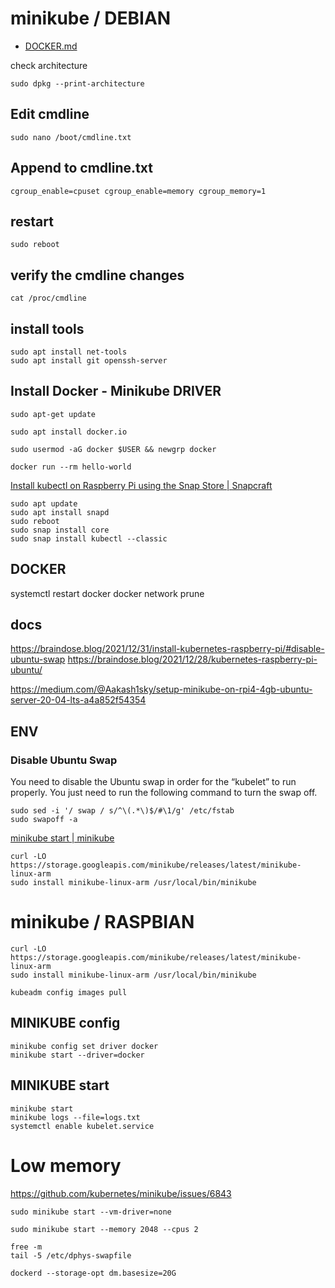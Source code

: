 
# minikube / DEBIAN

+ [DOCKER.md](DOCKER.md)


check architecture

    sudo dpkg --print-architecture

## Edit cmdline

    sudo nano /boot/cmdline.txt

## Append to cmdline.txt

    cgroup_enable=cpuset cgroup_enable=memory cgroup_memory=1

## restart

    sudo reboot

## verify the cmdline changes 

    cat /proc/cmdline


## install tools

    sudo apt install net-tools
    sudo apt install git openssh-server

## Install Docker - Minikube DRIVER


    sudo apt-get update
    
    sudo apt install docker.io

    sudo usermod -aG docker $USER && newgrp docker

    docker run --rm hello-world

[Install kubectl on Raspberry Pi using the Snap Store | Snapcraft](https://snapcraft.io/install/kubectl/raspbian)

    sudo apt update
    sudo apt install snapd
    sudo reboot
    sudo snap install core
    sudo snap install kubectl --classic


## DOCKER

systemctl restart docker
docker network prune

## docs

https://braindose.blog/2021/12/31/install-kubernetes-raspberry-pi/#disable-ubuntu-swap
https://braindose.blog/2021/12/28/kubernetes-raspberry-pi-ubuntu/

https://medium.com/@Aakash1sky/setup-minikube-on-rpi4-4gb-ubuntu-server-20-04-lts-a4a852f54354

## ENV

### Disable Ubuntu Swap

You need to disable the Ubuntu swap in order for the “kubelet” to run properly. You just need to run the following command to turn the swap off.

    sudo sed -i '/ swap / s/^\(.*\)$/#\1/g' /etc/fstab
    sudo swapoff -a


[minikube start | minikube](https://minikube.sigs.k8s.io/docs/start/)


    curl -LO https://storage.googleapis.com/minikube/releases/latest/minikube-linux-arm
    sudo install minikube-linux-arm /usr/local/bin/minikube



# minikube / RASPBIAN
  
  
    curl -LO https://storage.googleapis.com/minikube/releases/latest/minikube-linux-arm
    sudo install minikube-linux-arm /usr/local/bin/minikube  

    kubeadm config images pull
  

## MINIKUBE config

    minikube config set driver docker
    minikube start --driver=docker



## MINIKUBE start

    minikube start
    minikube logs --file=logs.txt
    systemctl enable kubelet.service
 
# Low memory

https://github.com/kubernetes/minikube/issues/6843

    sudo minikube start --vm-driver=none

    sudo minikube start --memory 2048 --cpus 2

    free -m
    tail -5 /etc/dphys-swapfile

    dockerd --storage-opt dm.basesize=20G
    
    

